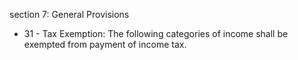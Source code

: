 section 7: General Provisions

<ul>
			<li>31 - Tax Exemption: The following categories of income shall be exempted from payment of income tax. <ul>
			</ul></li></ul>